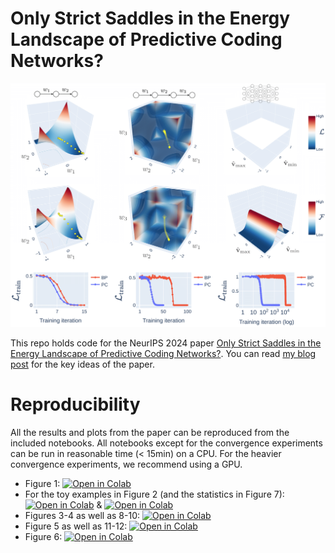 # Only Strict Saddles in the Energy Landscape of Predictive Coding Networks?

![](https://github.com/francesco-innocenti/pc-saddles/blob/main/origin_saddle_toy_models.png)

This repo holds code for the NeurIPS 2024 paper [Only Strict Saddles in the Energy Landscape of Predictive Coding Networks?](https://arxiv.org/abs/2408.11979). 
You can read [my blog post](https://francesco-innocenti.github.io/posts/2024/10/01/The-Energy-Landscape-of-Predictive-Coding-Networks/) for the key ideas of the paper. 

# Reproducibility

All the results and plots from the paper can be reproduced from the included notebooks. All notebooks except for the convergence experiments can be run in reasonable time (< 15min) on a CPU. For the heavier convergence experiments, we recommend using a GPU.

* Figure 1: [![Open in Colab](https://colab.research.google.com/assets/colab-badge.svg)](https://github.com/francesco-innocenti/pc-saddles/blob/main/Theoretical_Equilibrated_Energy.ipynb)
* For the toy examples in Figure 2 (and the statistics in Figure 7): [![Open in Colab](https://colab.research.google.com/assets/colab-badge.svg)](https://github.com/francesco-innocenti/pc-saddles/blob/main/Linear_Chains_Analysis.ipynb) & [![Open in Colab](https://colab.research.google.com/assets/colab-badge.svg)](https://github.com/francesco-innocenti/pc-saddles/blob/main/Hessian_Analysis_of_DLNs.ipynb)
* Figures 3-4 as well as 8-10: [![Open in Colab](https://colab.research.google.com/assets/colab-badge.svg)](https://github.com/francesco-innocenti/pc-saddles/blob/main/Hessian_Analysis_of_DLNs.ipynb)
* Figure 5 as well as 11-12: [![Open in Colab](https://colab.research.google.com/assets/colab-badge.svg)](https://github.com/francesco-innocenti/pc-saddles/blob/main/PC_vs_BP_Convergence_Experiments_on_DNNs.ipynb)
* Figure 6: [![Open in Colab](https://colab.research.google.com/assets/colab-badge.svg)](https://github.com/francesco-innocenti/pc-saddles/blob/main/Matrix_Completion_Experiment.ipynb)
